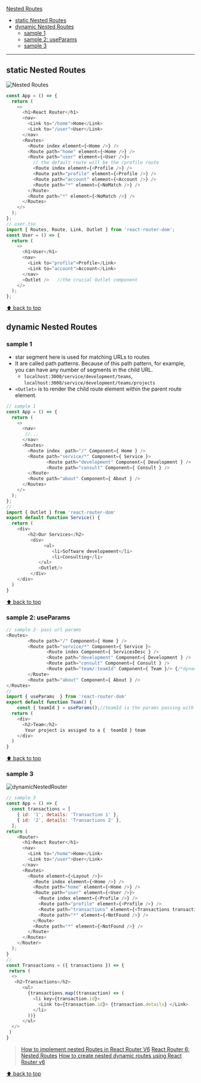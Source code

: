 [Nested Routes](#top)
  
- [static Nested Routes](#static-nested-routes)
- [dynamic Nested Routes](#dynamic-nested-routes)
  - [sample 1](#sample-1)
  - [sample 2: useParams](#sample-2-useparams)
  - [sample 3](#sample-3)
---------------------------------------------------------------------------------------------

## static Nested Routes

![Nested Routes](./images/NestedRoutes.png)

```javascript
const App = () => {
  return (
    <>
      <h1>React Router</h1>
      <nav>
        <Link to="/home">Home</Link>
        <Link to="/user">User</Link>
      </nav>
      <Routes>
        <Route index element={<Home />} />
        <Route path="home" element={<Home />} />
        <Route path="user" element={<User />}>
          // the default route will be the /profile route
          <Route index element={<Profile />} />
          <Route path="profile" element={<Profile />} />
          <Route path="account" element={<Account />} />
          <Route path="*" element={<NoMatch />} />
        </Route>
        <Route path="*" element={<NoMatch />} />
      </Routes>
    </>
  );
};
// user.tsx
import { Routes, Route, Link, Outlet } from 'react-router-dom';
const User = () => {
  return (
    <>
      <h1>User</h1>
      <nav>
        <Link to="profile">Profile</Link>
        <Link to="account">Account</Link>
      </nav>
      <Outlet />   //the crucial Outlet component
    </>
  );
};
```

[⬆ back to top](#top)

## dynamic Nested Routes

### sample 1

- star segment here is used for matching URLs to routes
- It are called path patterns. Because of this path pattern, for example, you can have any number of segments in the child URL.
  - `localhost:3000/service/development/teams`, `localhost:3000/service/development/teams/projects`
- `<Outlet>` is to render the child route element within the parent route element.

```javascript
// sample 1
const App = () => {
  return (
    <>
      <nav>
       //...
      </nav>
      <Routes>
        <Route index  path="/" Component={ Home } />
        <Route path="service/*" Component={ Service }>
               <Route path="development" Component={ Development } />
               <Route path="consult" Component={ Consult } />              
        </Route>
        <Route path="about" Component={ About } />         
      </Routes>
    </>
  );
};
// 
import { Outlet } from 'react-router-dom'
export default function Service() {
  return (
    <div>
        <h2>Our Services</h2>       
     	 <div>
              <ul>
                 <li>Software developement</li>
                 <li>Consulting</li>
            </ul>
            <Outlet/>
         </div>
    </div>
  )
}
```

[⬆ back to top](#top)

### sample 2: useParams

```javascript
// sample 2- pass url params
<Routes>
        <Route path="/" Component={ Home } />
        <Route path="service/*" Component={ Service }>
               <Route index Component={ ServicesDesc } />
               <Route path="development" Component={ Development } />
               <Route path="consult" Component={ Consult } />      
               <Route path="team/:teamId" Component={ Team }/> {/*dynamic route*/}      
        </Route>
        <Route path="about" Component={ About } />  
</Routes>
//
import { useParams  } from 'react-router-dom'
export default function Team() {
    const { teamId } = useParams();//teamId is the params passing with the URL
  return (
    <div>
      <h2>Team</h2>
       Your project is assiged to a {  teamId } team
    </div>
  )
}
```

[⬆ back to top](#top)

### sample 3

![dynamicNestedRouter](./images/dynamicNestedRouter.gif)

```javascript
// sample 3
const App = () => {
  const transactions = [
    { id: '1', details: 'Transaction 1' },
    { id: '2', details: 'Transactions 2' },
  ];
return (
    <Router>
      <h1>React Router</h1>
      <nav>
        <Link to="/home">Home</Link>
        <Link to="/user">User</Link>
      </nav>
      <Routes>
        <Route element={<Layout />}>
          <Route index element={<Home />} />
          <Route path="home" element={<Home />} />
          <Route path="user" element={<User />}>
            <Route index element={<Profile />} />
            <Route path="profile" element={<Profile />} />
            <Route path="transactions" element={<Transactions transactions={transactions} />} />
            <Route path="*" element={<NotFound />} />
          </Route>
          <Route path="*" element={<NotFound />} />
        </Route>
      </Routes>
    </Router>
  );
}
// 
const Transactions = ({ transactions }) => {
 return (
  <>
   <h2>Transactions</h2>
      <ul>
        {transactions.map((transaction) => (
          <li key={transaction.id}>
            <Link to={transaction.id}> {transaction.details} </Link>
          </li>
        ))}
      </ul>
  </>
 )
}
```

> [How to implement nested Routes in React Router V6](https://www.tecforfun.com/frameworks/how-to-implement-nested-routes-in-react-router-v6/)
> [React Router 6: Nested Routes](https://www.robinwieruch.de/react-router-nested-routes/)
> [How to create nested dynamic routes using React Router v6](https://jnpiyush.medium.com/how-to-create-nested-dynamic-routes-using-react-router-v6-96edc4daa061)

[⬆ back to top](#top)
